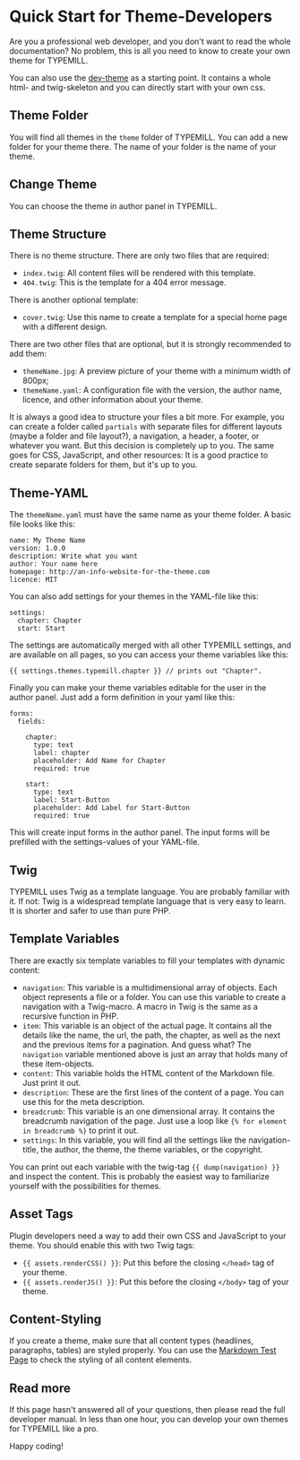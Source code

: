 # Quick Start for Theme-Developers

Are you a professional web developer, and you don't want to read the whole documentation? No problem, this is all you need to know to create your own theme for TYPEMILL.

You can also use the [dev-theme](https://themes.typemill.net/dev) as a starting point. It contains a whole html- and twig-skeleton and you can directly start with your own css. 

## Theme Folder

You will find all themes in the `theme` folder of TYPEMILL. You can add a new folder for your theme there. The name of your folder is the name of your theme.

## Change Theme

You can choose the theme in author panel in TYPEMILL.

## Theme Structure

There is no theme structure. There are only two files that are required: 

- `index.twig`: All content files will be rendered with this template. 
- `404.twig`: This is the template for a 404 error message.

There is another optional template:

- `cover.twig`: Use this name to create a template for a special home page with a different design.

There are two other files that are optional, but it is strongly recommended to add them:

* `themeName.jpg`: A preview picture of your theme with a minimum width of 800px;
* `themeName.yaml`: A configuration file with the version, the author name, licence, and other information about your theme.

It is always a good idea to structure your files a bit more. For example, you can create a folder called `partials` with separate files for different layouts (maybe a folder and file layout?), a navigation, a header, a footer, or whatever you want. But this decision is completely up to you. The same goes for CSS, JavaScript, and other resources: It is a good practice to create separate folders for them, but it's up to you.

## Theme-YAML

The `themeName.yaml` must have the same name as your theme folder. A basic file looks like this:

````
name: My Theme Name
version: 1.0.0
description: Write what you want
author: Your name here
homepage: http://an-info-website-for-the-theme.com
licence: MIT
````

You can also add settings for your themes in the YAML-file like this:

````
settings:
  chapter: Chapter
  start: Start
````

The settings are automatically merged with all other TYPEMILL settings, and are available on all pages, so you can access your theme variables like this:

````
{{ settings.themes.typemill.chapter }} // prints out "Chapter".
````

Finally you can make your theme variables editable for the user in the author panel. Just add a form definition in your yaml like this:

````
forms:
  fields:

    chapter:
      type: text
      label: chapter
      placeholder: Add Name for Chapter
      required: true

    start:
      type: text
      label: Start-Button
      placeholder: Add Label for Start-Button
      required: true
````

This will create input forms in the author panel. The input forms will be prefilled with the settings-values of your YAML-file.

## Twig

TYPEMILL uses Twig as a template language. You are probably familiar with it. If not: Twig is a widespread template language that is very easy to learn. It is shorter and safer to use than pure PHP.

## Template Variables

There are exactly six template variables to fill your templates with dynamic content:

- `navigation`: This variable is a multidimensional array of objects. Each object represents a file or a folder. You can use this variable to create a navigation with a Twig-macro. A macro in Twig is the same as a recursive function in PHP. 
- `item`: This variable is an object of the actual page. It contains all the details like the name, the url, the path, the chapter, as well as the next and the previous items for a pagination. And guess what? The `navigation` variable mentioned above is just an array that holds many of these item-objects.
- `content`: This variable holds the HTML content of the Markdown file. Just print it out.
- `description`: These are the first lines of the content of a page. You can use this for the meta description.
- `breadcrumb`: This variable is an one dimensional array. It contains the breadcrumb navigation of the page. Just use a loop like  `{% for element in breadcrumb %}` to print it out.
- `settings`: In this variable, you will find all the settings like the navigation-title, the author, the theme, the theme variables, or the copyright.

You can print out each variable with the twig-tag `{{ dump(navigation) }}` and inspect the content. This is probably the easiest way to familiarize yourself with the possibilities for themes.

## Asset Tags

Plugin developers need a way to add their own CSS and JavaScript to your theme. You should enable this with two Twig tags:

* `{{ assets.renderCSS() }}`: Put this before the closing `</head>` tag of your theme.
* `{{ assets.renderJS() }}`: Put this before the closing `</body>` tag of your theme. 

## Content-Styling

If you create a theme, make sure that all content types (headlines, paragraphs, tables) are styled properly. You can use the [Markdown Test Page](/info/markdown-test) to check the styling of all content elements.

## Read more

If this page hasn't answered all of your questions, then please read the full developer manual. In less than one hour, you can develop your own themes for TYPEMILL like a pro.

Happy coding!

